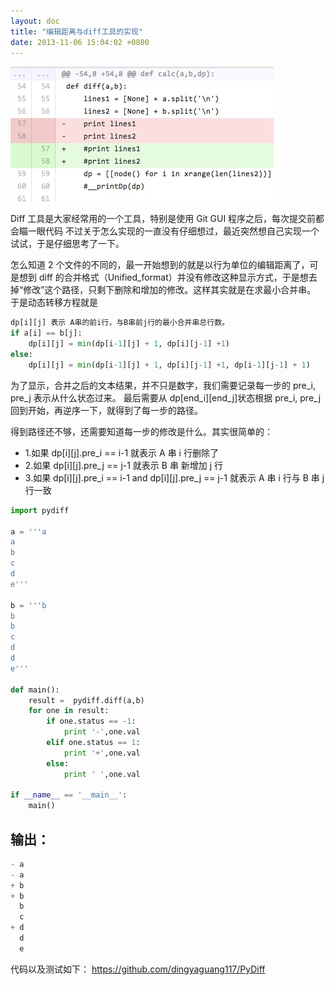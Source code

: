 ```yaml
---
layout: doc
title: "编辑距离与diff工具的实现"
date: 2013-11-06 15:04:02 +0800
---
```


![](/blog/assets/img/2013-11-06-pydiff.jpg)

Diff 工具是大家经常用的一个工具，特别是使用 Git GUI 程序之后，每次提交前都会瞄一眼代码
不过关于怎么实现的一直没有仔细想过，最近突然想自己实现一个试试，于是仔细思考了一下。

怎么知道 2 个文件的不同的，最一开始想到的就是以行为单位的编辑距离了，可是想到 diff 的合并格式（Unified_format）并没有修改这种显示方式，于是想去掉“修改”这个路径，只剩下删除和增加的修改。这样其实就是在求最小合并串。
于是动态转移方程就是

```python
dp[i][j] 表示 A串的前i行，与B串前j行的最小合并串总行数。
if a[i] == b[j]:
    dp[i][j] = min(dp[i-1][j] + 1, dp[i][j-1] +1)
else:
    dp[i][j] = min(dp[i-1][j] + 1, dp[i][j-1] +1, dp[i-1][j-1] + 1)
```

为了显示，合并之后的文本结果，并不只是数字，我们需要记录每一步的 pre_i, pre_j 表示从什么状态过来。
最后需要从 dp[end_i][end_j]状态根据 pre_i, pre_j 回到开始，再逆序一下，就得到了每一步的路径。

得到路径还不够，还需要知道每一步的修改是什么。其实很简单的：

- 1.如果 dp[i][j].pre_i == i-1 就表示 A 串 i 行删除了
- 2.如果 dp[i][j].pre_j == j-1 就表示 B 串 新增加 j 行
- 3.如果 dp[i][j].pre_i == i-1 and dp[i][j].pre_j == j-1 就表示 A 串 i 行与 B 串 j 行一致

```python
import pydiff

a = '''a
a
b
c
d
e'''

b = '''b
b
b
c
d
d
e'''

def main():
    result =  pydiff.diff(a,b)
    for one in result:
        if one.status == -1:
            print '-',one.val
        elif one.status == 1:
            print '+',one.val
        else:
            print ' ',one.val

if __name__ == '__main__':
    main()
```

## 输出：

```python
- a
- a
+ b
+ b
  b
  c
+ d
  d
  e
```

代码以及测试如下：
https://github.com/dingyaguang117/PyDiff
